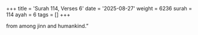 +++
title = 'Surah 114, Verses 6'
date = '2025-08-27'
weight = 6236
surah = 114
ayah = 6
tags = []
+++

from among jinn and humankind.”